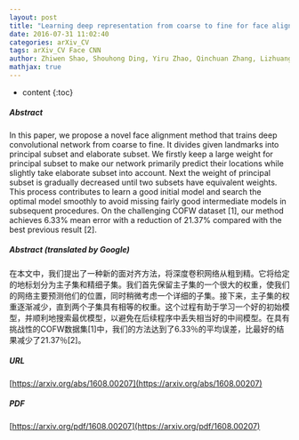 ```yaml
---
layout: post
title: "Learning deep representation from coarse to fine for face alignment"
date: 2016-07-31 11:02:40
categories: arXiv_CV
tags: arXiv_CV Face CNN
author: Zhiwen Shao, Shouhong Ding, Yiru Zhao, Qinchuan Zhang, Lizhuang Ma
mathjax: true
---
```


* content
{:toc}

##### Abstract
In this paper, we propose a novel face alignment method that trains deep convolutional network from coarse to fine. It divides given landmarks into principal subset and elaborate subset. We firstly keep a large weight for principal subset to make our network primarily predict their locations while slightly take elaborate subset into account. Next the weight of principal subset is gradually decreased until two subsets have equivalent weights. This process contributes to learn a good initial model and search the optimal model smoothly to avoid missing fairly good intermediate models in subsequent procedures. On the challenging COFW dataset [1], our method achieves 6.33% mean error with a reduction of 21.37% compared with the best previous result [2].

##### Abstract (translated by Google)
在本文中，我们提出了一种新的面对齐方法，将深度卷积网络从粗到精。它将给定的地标划分为主子集和精细子集。我们首先保留主子集的一个很大的权重，使我们的网络主要预测他们的位置，同时稍微考虑一个详细的子集。接下来，主子集的权重逐渐减少，直到两个子集具有相等的权重。这个过程有助于学习一个好的初始模型，并顺利地搜索最优模型，以避免在后续程序中丢失相当好的中间模型。在具有挑战性的COFW数据集[1]中，我们的方法达到了6.33％的平均误差，比最好的结果减少了21.37％[2]。

##### URL
[https://arxiv.org/abs/1608.00207](https://arxiv.org/abs/1608.00207)

##### PDF
[https://arxiv.org/pdf/1608.00207](https://arxiv.org/pdf/1608.00207)

